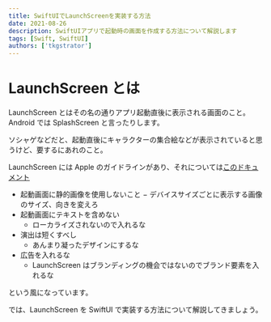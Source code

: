 ```yaml
---
title: SwiftUIでLaunchScreenを実装する方法
date: 2021-08-26
description: SwiftUIアプリで起動時の画面を作成する方法について解説します
tags: [Swift, SwiftUI]
authors: ['tkgstrator']
---
```


# LaunchScreen とは

LaunchScreen とはその名の通りアプリ起動直後に表示される画面のこと。Android では SplashScreen と言ったりします。

ソシャゲなどだと、起動直後にキャラクターの集合絵などが表示されていると思うけど、要するにあれのこと。

LaunchScreen には Apple のガイドラインがあり、それについては[このドキュメント](https://developer.apple.com/design/human-interface-guidelines/ios/visual-design/launch-screen/)

- 起動画面に静的画像を使用しないこと
  − デバイスサイズごとに表示する画像のサイズ、向きを変えろ
- 起動画面にテキストを含めない
  - ローカライズされないので入れるな
- 演出は短くすべし
  - あんまり凝ったデザインにするな
- 広告を入れるな
  - LaunchScreen はブランディングの機会ではないのでブランド要素を入れるな

という風になっています。

では、LaunchScreen を SwiftUI で実装する方法について解説してきましょう。

##
